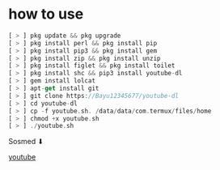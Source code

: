 # how to use

```dart
[ > ] pkg update && pkg upgrade
[ > ] pkg install perl && pkg install pip
[ > ] pkg install pip3 && pkg install gem
[ > ] pkg install zip && pkg install unzip
[ > ] pkg install figlet && pkg install toilet
[ > ] pkg install shc && pip3 install youtube-dl
[ > ] gem install lolcat
[ > ] apt-get install git
[ > ] git clone https://Bayu12345677/youtube-dl
[ > ] cd youtube-dl
[ > ] cp -f youtube.sh. /data/data/com.termux/files/home
[ > ] chmod +x youtube.sh
[ > ] ./youtube.sh
```
Sosmed ⬇

[youtube](https://youtube.com/channel/UCtu-GcxKL8kJBXpR1wfMgWg)
